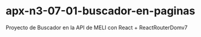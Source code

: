 # apx-n3-07-01-buscador-en-paginas
Proyecto de Buscador en la API de MELI con  React + ReactRouterDomv7
